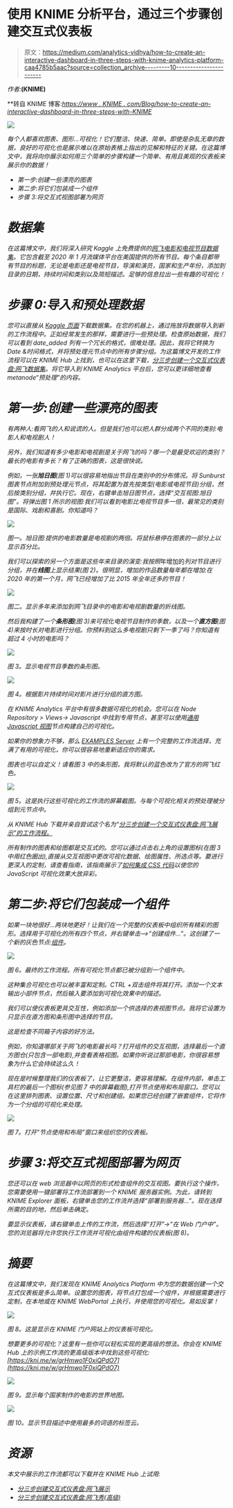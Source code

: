 # 使用 KNIME 分析平台，通过三个步骤创建交互式仪表板

> 原文：<https://medium.com/analytics-vidhya/how-to-create-an-interactive-dashboard-in-three-steps-with-knime-analytics-platform-caa4785b5aac?source=collection_archive---------10----------------------->

*作者:*[](https://www.linkedin.com/in/emilio-silvestri-8b57001a0/)**(KNIME)**

**转自 KNIME 博客:*[*https://www . KNIME . com/Blog/how-to-create-an-interactive-dashboard-in-three-steps-with-KNIME*](https://www.knime.com/blog/how-to-create-an-interactive-dashboard-in-three-steps-with-knime)*

*![](img/d1c5167c7445f07ad7b87e0b0d97627e.png)*

*每个人都喜欢图表、图形…可视化！它们整洁、快速、简单。即使是杂乱无章的数据，良好的可视化也是展示难以在原始表格上指出的见解和特征的关键。在这篇博文中，我将向你展示如何用三个简单的步骤构建一个简单、有用且美观的仪表板来展示你的数据！*

*   *第一步:创建一些漂亮的图表*
*   *第二步:将它们包装成一个组件*
*   *步骤 3:将交互式视图部署为网页*

# *数据集*

*在这篇博文中，我们将深入研究 Kaggle 上免费提供的[网飞电影和电视节目数据集](https://www.kaggle.com/shivamb/netflix-shows)。它包含截至 2020 年 1 月流媒体平台在美国提供的所有节目。每个条目都带有节目的标题，无论是电影还是电视节目，导演和演员，国家和生产年份，添加到目录的日期，持续时间和类别以及简短描述。足够的信息拉出一些有趣的可视化！*

# *步骤 0:导入和预处理数据*

*您可以直接从 [Kaggle 页面](https://www.kaggle.com/shivamb/netflix-shows)下载数据集。在您的机器上，通过拖放将数据导入到新的工作流程中。正如经常发生的那样，需要进行一些预处理。检查原始数据，我们可以看到 *date_added* 列有一个冗长的格式，很难处理。因此，我将它转换为 Date &时间格式，并将预处理元节点中的所有步骤分组。为这篇博文开发的工作流程可以在 KNIME Hub 上找到，也可以在这里下载，[分三步创建一个交互式仪表盘:网飞数据集](https://kni.me/w/yK3enSZA775rBPCw)。将它导入到 KNIME Analytics 平台后，您可以更详细地查看 metanode“预处理”的内容。*

# *第一步:创建一些漂亮的图表*

*有两种人:看网飞的人和说谎的人。但是我们也可以把人群分成两个不同的类别:电影人和电视剧人！*

*另外，我们知道有多少电影和电视剧是关于网飞的吗？哪一个是最受欢迎的类别？最长的电影有多长？有了正确的图表，这是很快说。*

*例如，一张**旭日图**(图 1)可以很容易地指出节目在类别中的分布情况。将 Sunburst 图表节点附加到预处理元节点，将其配置为首先按类型(电影或电视节目)分组，然后按类别分组，并执行它。现在，右键单击旭日图节点，选择“交互视图:旭日图”。将弹出图 1 所示的视图:我们可以看到电影比电视节目多一倍，最常见的类别是国际、戏剧和喜剧。你知道吗？*

*![](img/5b4459fb852974f5135018f746e87f49.png)*

*图一。旭日图:提供的电影数量是电视剧的两倍。将鼠标悬停在图表的一部分上以显示百分比。*

*我们可以探索的另一个方面是这些年来目录的演变:我按照*年增加的*列对节目进行分组，并在**线图**上显示结果(图 2)。很明显，增加的作品数量每年都在增加:在 2020 年的第一个月，网飞已经增加了比 2015 年全年还多的节目！*

*![](img/f08449b5c117bb3e988444da26c3c4eb.png)*

*图二。显示多年来添加到网飞目录中的电影和电视剧数量的折线图。*

*然后我构建了一个**条形图**(图 3)来可视化电视节目制作的季数，以及一个**直方图**(图 4)来按时长对电影进行分组。你预料到这么多电视剧只剩下一季了吗？你知道有超过 4 小时的电影吗？*

*![](img/3bae113fc3af9f00245a5df41a481fca.png)*

*图 3。显示电视节目季数的条形图。*

*![](img/c911a7dbd50912d906f22acbd13913cc.png)*

*图 4。根据影片持续时间对影片进行分组的直方图。*

*在 KNIME Analytics 平台中有很多数据可视化的机会。您可以在 Node Repository > Views-> Javascript 中找到专用节点，甚至可以使用[通用 Javascript 视图](https://kni.me/n/YQOLY5hCc4m9Opmd)节点构建自己的可视化。*

*如果你的想象力不够，那么 [EXAMPLES Server](https://hub.knime.com/knime/spaces/Examples/latest/03_Visualization/02_JavaScript/) 上有一个完整的工作流选择，充满了有用的可视化，你可以很容易地重新适应你的需求。*

*图表也可以自定义！请看图 3 中的条形图，我将默认的蓝色改为了官方的网飞红色。*

*![](img/360bddcfe8895efb83f9a8432b29e1f4.png)*

*图 5。这是执行这些可视化的工作流的屏幕截图。与每个可视化相关的预处理被分组到元节点中。*

*从 KNIME Hub 下载并亲自尝试这个名为“[分三步创建一个交互式仪表盘:网飞展示”的工作流程。](https://kni.me/w/yK3enSZA775rBPCw)*

*所有制作的图表和绘图都是交互式的。您可以通过点击右上角的设置图标(在图 3 中用红色圈出),直接从交互视图中更改可视化数据、绘图属性、所选点等。要进行更深入的定制，请查看指南，该指南展示了[如何集成 CSS 代码](https://docs.knime.com/latest/analytics_platform_css_guide/index.html)以使您的 JavaScript 可视化效果大放异彩。*

# *第二步:将它们包装成一个组件*

*如果一块地很好…两块地更好！让我们在一个完整的仪表板中组织所有精彩的图形。选择用于可视化的所有四个节点，并右键单击-->“创建组件…”。这创建了一个新的灰色节点:[组件](https://www.knime.com/blog/knime-analytics-platform-40-components-are-for-sharing)。*

*![](img/4583d9712627c86ffc5a6fec8617cd3e.png)*

*图 6。最终的工作流程。所有可视化节点都已被分组到一个组件中。*

*这种集合可视化也可以被丰富和定制。CTRL +双击组件将其打开。添加一个文本输出小部件节点，然后输入要添加到可视化效果中的描述。*

*我们可以使仪表板更具交互性，例如添加一个供选择的表视图节点。我将它设置为只显示在直方图和条形图中选择的节目。*

*这是检查不同箱子内容的好方法。*

*例如，你知道哪部关于网飞的电影最长吗？打开组件的交互视图，选择最后一个直方图仓(只包含一部电影),并查看表格视图。如果你听说过那部电影，你很容易想象为什么它会持续这么久！*

*现在是时候整理我们的仪表板了，让它更整洁，更容易理解。在组件内部，单击工具栏的最后一个图标(参见图 7 中的屏幕截图),打开节点使用和布局窗口。您可以在这里排列图表、设置位置、尺寸和创建组。如果您已经创建了嵌套组件，它将作为一个分组的可视化来处理。*

*![](img/a5e2ca66e0f78f067149a70834983fa4.png)*

*图 7。打开“节点使用和布局”窗口来组织您的仪表板。*

# *步骤 3:将交互式视图部署为网页*

*您还可以在 web 浏览器中以网页的形式检查组件的交互视图。要执行这个操作，您需要使用一键部署将工作流部署到一个 KNIME 服务器实例。为此，请转到 KNIME Explorer 面板，右键单击您的工作流并选择“部署到服务器…”。现在选择所需的目的地，然后单击确定。*

*要显示仪表板，请右键单击上传的工作流，然后选择“打开”->“在 Web 门户中”。您的浏览器将允许您执行工作流并可视化由组件构建的仪表板(图 8)。*

# *摘要*

*在这篇博文中，我们发现在 KNIME Analytics Platform 中为您的数据创建一个交互式仪表板是多么简单。设置您的图表，将节点打包成一个组件，并根据需要进行定制，在本地或在 KNIME WebPortal 上执行，并使用您的可视化。易如反掌！*

*![](img/f7c7c69f7760fa7cf6637ff12a737328.png)*

*图 8。这是显示在 KNIME 门户网站上的仪表板可视化。*

*想要更多的可视化？这里有一些你可以轻松实现的更高级的想法。你会在 KNIME Hub 上的示例工作流的更高级版本中找到这些可视化:[https://kni.me/w/grHmwo1F0xiQPdO7](https://kni.me/w/grHmwo1F0xiQPdO7)*

*![](img/bb01abcbf0048cf18af203072e595ec4.png)*

*图 9。显示每个国家制作的电影的世界地图。*

*![](img/5f30f89eb782dbd223ba884c0c09bcf4.png)*

*图 10。显示节目描述中使用最多的词语的标签云。*

# *资源*

*本文中展示的工作流都可以下载并在 KNIME Hub 上试用:*

*   *[分三步创建交互式仪表盘:网飞展示](https://kni.me/w/yK3enSZA775rBPCw)*
*   *[分三步创建交互式仪表盘:网飞秀(高级)](https://kni.me/w/grHmwo1F0xiQPdO7)*